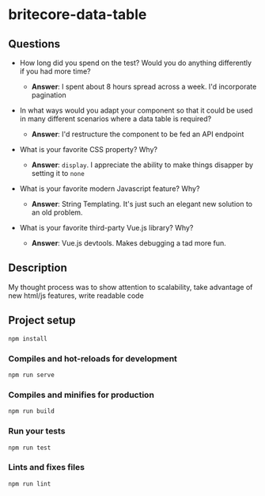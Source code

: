 # britecore-data-table

## Questions
- How long did you spend on the test? Would you do anything differently if you had more time?
  - __Answer__: I spent about 8 hours spread across a week.  I'd incorporate pagination

- In what ways would you adapt your component so that it could be used in many different scenarios where a data table is required?
  - __Answer__: I'd restructure the component to be fed an API endpoint

- What is your favorite CSS property? Why?
  - __Answer__: `display`. I appreciate the ability to make things disapper by setting it to `none`

- What is your favorite modern Javascript feature? Why?
  - __Answer__: String Templating. It's just such an elegant new solution to an old problem.

- What is your favorite third-party Vue.js library? Why?
  - __Answer__: Vue.js devtools. Makes debugging a tad more fun.

## Description

My thought process was to show attention to scalability, take advantage of new html/js features, write readable code

## Project setup
```
npm install
```

### Compiles and hot-reloads for development
```
npm run serve
```

### Compiles and minifies for production
```
npm run build
```

### Run your tests
```
npm run test
```

### Lints and fixes files
```
npm run lint
```
